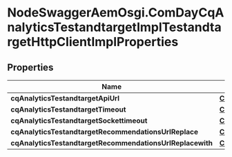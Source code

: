 # NodeSwaggerAemOsgi.ComDayCqAnalyticsTestandtargetImplTestandtargetHttpClientImplProperties

## Properties

Name | Type | Description | Notes
------------ | ------------- | ------------- | -------------
**cqAnalyticsTestandtargetApiUrl** | [**ConfigNodePropertyString**](ConfigNodePropertyString.md) |  | [optional] 
**cqAnalyticsTestandtargetTimeout** | [**ConfigNodePropertyInteger**](ConfigNodePropertyInteger.md) |  | [optional] 
**cqAnalyticsTestandtargetSockettimeout** | [**ConfigNodePropertyInteger**](ConfigNodePropertyInteger.md) |  | [optional] 
**cqAnalyticsTestandtargetRecommendationsUrlReplace** | [**ConfigNodePropertyString**](ConfigNodePropertyString.md) |  | [optional] 
**cqAnalyticsTestandtargetRecommendationsUrlReplacewith** | [**ConfigNodePropertyString**](ConfigNodePropertyString.md) |  | [optional] 


